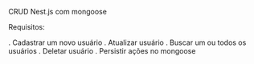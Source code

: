 CRUD Nest.js com mongoose

Requisitos:

. Cadastrar um novo usuário
. Atualizar usuário
. Buscar um ou todos os usuários
. Deletar usuário
. Persistir ações no mongoose


